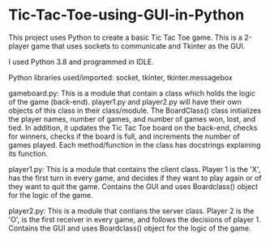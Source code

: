 # Tic-Tac-Toe-using-GUI-in-Python

This project uses Python to create a basic Tic Tac Toe game. This is a 2-player game that uses sockets to communicate and Tkinter as the GUI.

I used Python 3.8 and programmed in IDLE. 

Python libraries used/imported: socket, tkinter, tkinter.messagebox

gameboard.py: This is a module that contain a class which holds the logic of the game (back-end). player1.py and player2.py will have their own objects of this class in their class/module.
              The BoardClass() class initializes the player names, number of games, and number of games won, lost, and tied. In addition, it updates the Tic Tac Toe board on the back-end,
              checks for winners, checks if the board is full, and increments the number of games played. Each method/function in the class has docstrings explaining its function.

player1.py: This is a module that contains the client class. Player 1 is the 'X', has the first turn in every game, and decides if they want to play again or of they want to quit the game.
            Contains the GUI and uses Boardclass() object for the logic of the game. 

player2.py: This is a module that contians the server class. Player 2 is the 'O', is the first receiver in every game, and follows the decisions of player 1.
            Contains the GUI and uses Boardclass() object for the logic of the game. 
